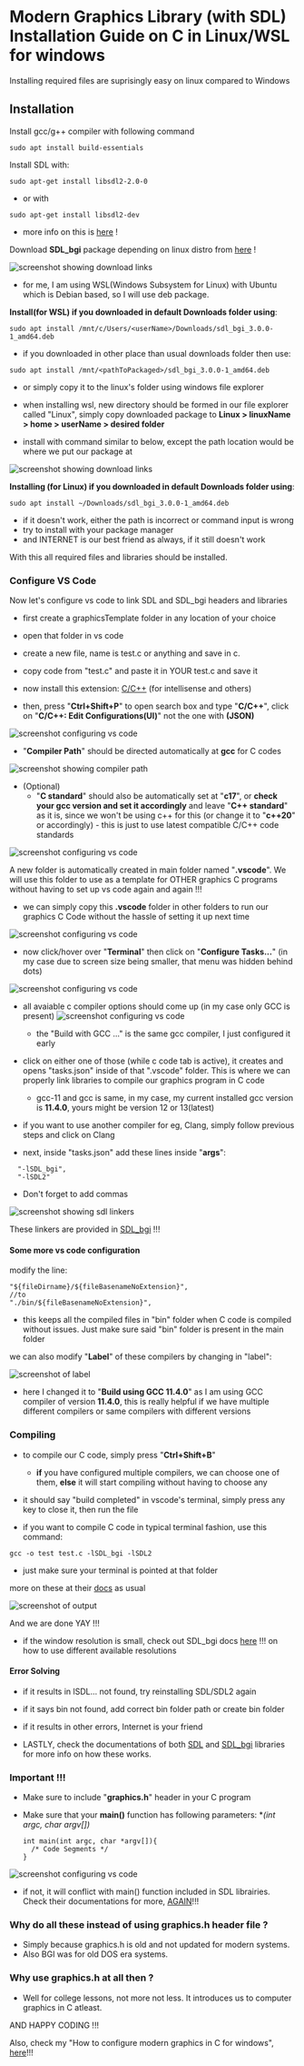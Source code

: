 # Modern Graphics Library (with SDL) Installation Guide on C in Linux/WSL for windows

Installing required files are suprisingly easy on linux compared to Windows

## Installation

Install gcc/g++ compiler with following command

```
sudo apt install build-essentials
```

Install SDL with:

```
sudo apt-get install libsdl2-2.0-0
```
- or with
```
sudo apt-get install libsdl2-dev
```

- more info on this is [here](https://wiki.libsdl.org/SDL2/Installation) !

Download **SDL_bgi** package depending on linux distro from [here](https://sdl-bgi.sourceforge.io/#download) !

![screenshot showing download links](/screenshots/downloadSDL-bgi.png)

- for me, I am using WSL(Windows Subsystem for Linux) with Ubuntu which is Debian based, so I will use deb package.

**Install(for WSL) if you downloaded in default Downloads folder using**:
```
sudo apt install /mnt/c/Users/<userName>/Downloads/sdl_bgi_3.0.0-1_amd64.deb  
```
- if you downloaded in other place than usual downloads folder then use:
```
sudo apt install /mnt/<pathToPackaged>/sdl_bgi_3.0.0-1_amd64.deb  
```
- or simply copy it to the linux's folder using windows file explorer

- when installing wsl, new directory should be formed in our file explorer called "Linux", simply copy downloaded package to **Linux > linuxName > home > userName > desired folder**

- install with command similar to below, except the path location would be where we put our package at

![screenshot showing download links](/screenshots/downloadSDL-bgi%20for%20wsl.png)

**Installing (for Linux) if you downloaded in default Downloads folder using**:
```
sudo apt install ~/Downloads/sdl_bgi_3.0.0-1_amd64.deb
```
  - if it doesn't work, either the path is incorrect or command input is wrong
  - try to install with your package manager
  - and INTERNET is our best friend as always, if it still doesn't work

With this all required files and libraries should be installed.

### Configure VS Code

Now let's configure vs code to link SDL and SDL_bgi headers and libraries

- first create a graphicsTemplate folder in any location of your choice
- open that folder in vs code 
- create a new file, name is test.c or anything and save in c.
- copy code from "test.c" and paste it in YOUR test.c and save it

- now install this extension: [C/C++](https://marketplace.visualstudio.com/items?itemName=ms-vscode.cpptools) (for intellisense and others)

- then, press "**Ctrl+Shift+P**" to open search box and type "**C/C++**", click on "**C/C++: Edit Configurations(UI)**" not the one with **(JSON)**

![screenshot configuring vs code](/screenshots/configureVSCode.png)

- "**Compiler Path**" should be directed automatically at **gcc** for C codes

![screenshot showing compiler path](/screenshots/configureComipilerPath.png)

- (Optional)
  - "**C standard**" should also be automatically set at "**c17**", or **check your gcc version and set it accordingly** and leave "**C++ standard**" as it is, since we won't be using c++ for this (or change it to "**c++20**" or accordingly) - this is just to use latest compatible C/C++ code standards

![screenshot configuring vs code](/screenshots/configureCStandard.png)

A new folder is automatically created in main folder named "**.vscode**". We will use this folder to use as a template for OTHER graphics C programs without having to set up vs code again and again !!!
- we can simply copy this **.vscode** folder in other folders to run our graphics C Code without the hassle of setting it up next time

![screenshot configuring vs code](/screenshots/templayteFile.png)

- now click/hover over "**Terminal**" then click on "**Configure Tasks...**" (in my case due to screen size being smaller, that menu was hidden behind dots)

![screenshot configuring vs code](/screenshots/configureBuild.png)

- all avaiable c compiler options should come up (in my case only GCC is present)
![screenshot configuring vs code](/screenshots/configureCompiler.png)
  
  - the "Build with GCC ..." is the same gcc compiler, I just configured it early

- click on either one of those (while c code tab is active), it creates and opens "tasks.json" inside of that ".vscode" folder. This is where we can properly link libraries to compile our graphics program in C code
  - gcc-11 and gcc is same, in my case, my current installed gcc version is **11.4.0**, yours might be version 12 or 13(latest)

- if you want to use another compiler for eg, Clang, simply follow previous steps and click on Clang

- next, inside "tasks.json" add these lines inside "**args**":

```
  "-lSDL_bgi",
  "-lSDL2"
```

- Don't forget to add commas

![screenshot showing sdl linkers](/screenshots/configureLinkers.png)

These linkers are provided in [SDL_bgi](https://sdl-bgi.sourceforge.io/) !!!

#### Some more vs code configuration

modify the line:
```
"${fileDirname}/${fileBasenameNoExtension}",
//to
"./bin/${fileBasenameNoExtension}",
```

- this keeps all the compiled files in "bin" folder when C code is compiled without issues. Just make sure said "bin" folder is present in the main folder

we can also modify "**Label**" of these compilers by changing in "label":

![screenshot of label](/screenshots/configureLabel.png)

- here I changed it to "**Build using GCC 11.4.0**" as I am using GCC compiler of version **11.4.0**,  this is really helpful if we have multiple different compilers or same compilers with different versions

### Compiling

- to compile our C code, simply press "**Ctrl+Shift+B**"
  - **if** you have configured multiple compilers, we can choose one of them, **else** it will start compiling without having to choose any
- it should say "build completed" in vscode's terminal, simply press any key to close it, then run the file

- if you want to compile C code in typical terminal fashion, use this command:

```
gcc -o test test.c -lSDL_bgi -lSDL2
```
- just make sure your terminal is pointed at that folder

more on these at their [docs](https://sdl-bgi.sourceforge.io/) as usual

![screenshot of output](/screenshots/output.png)

And we are done YAY !!!

- if the window resolution is small, check out SDL_bgi docs [here](https://sdl-bgi.sourceforge.io/using.html) !!! on how to use different available resolutions

#### Error Solving

- if it results in lSDL... not found, try reinstalling SDL/SDL2 again

- if it says bin not found, add correct bin folder path or create bin folder

-  if it results in other errors, Internet is your friend

- LASTLY, check the documentations of both [SDL](https://www.libsdl.org/) and [SDL_bgi](https://sdl-bgi.sourceforge.io/using.html/) libraries for more info on how these works.

### Important !!!

- Make sure to include "**graphics.h**" header in your C program

- Make sure that your **main()** function has following parameters: **(int argc, char *argv[])**

  ```
  int main(int argc, char *argv[]){
    /* Code Segments */
  }
  ```
  
![screenshot configuring vs code](/screenshots/important.png)

- if not, it will conflict with main() function included in SDL librairies. Check their documentations for more, [AGAIN](https://wiki.libsdl.org/SDL2/FrontPage)!!!


### Why do all these instead of using graphics.h header file ?

- Simply because graphics.h is old and not updated for modern systems.
- Also BGI was for old DOS era systems.

### Why use graphics.h at all then ?

- Well for college lessons, not more not less. It introduces us to computer graphics in C atleast.

AND HAPPY CODING !!!

Also, check my "How to configure modern graphics in C for windows", [here](https://github.com/DadeGamerNoob/graphicsInstallationInC)!!!